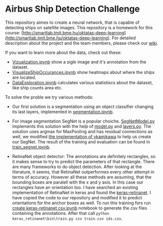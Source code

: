 # Airbus Ship Detection Challenge
This repository aimes to create a neural network, that is capable of detecting ships on satellite images.
This repository is a homework for this course: [http://smartlab.tmit.bme.hu/oktatas-deep-learning](http://smartlab.tmit.bme.hu/oktatas-deep-learning).
For detailed description about the project and the team members, please check our [wiki](https://github.com/Deep-Learning-GAZ/Airbus-Ship-Detection-Challenge/wiki).

If you want to learn more about the data, check out these:
* [Vizualization.ipynb](https://github.com/Deep-Learning-GAZ/Airbus-Ship-Detection-Challenge/blob/master/Vizualization.ipynb) show a sigle image and it's annotation from the dataset.
* [VisualizeShipOccurances.ipynb](https://github.com/Deep-Learning-GAZ/Airbus-Ship-Detection-Challenge/blob/master/VisualizeShipOccurances.ipynb) show heatmaps about where the ships are located.
* [DataExploration.ipynb](https://github.com/Deep-Learning-GAZ/Airbus-Ship-Detection-Challenge/blob/master/DataExploration.ipynb) calculates various statistiscs about the dataset, like ship counts area etc.

To solve the proble we try various methods:
* Our first solution is a segmentation using an object classifier changing its last layers, implemented in [segmentation.ipynb](https://github.com/Deep-Learning-GAZ/Airbus-Ship-Detection-Challenge/blob/master/segmentation.ipynb).

* For image segmentation SegNet is a popular choiche. [SegNetModel.py](https://github.com/Deep-Learning-GAZ/Airbus-Ship-Detection-Challenge/blob/master/Model/SegNetModel.py) implements this solution with the help of [model.py](https://github.com/Deep-Learning-GAZ/Airbus-Ship-Detection-Challenge/blob/master/model.py) and [layers.py](https://github.com/Deep-Learning-GAZ/Airbus-Ship-Detection-Challenge/blob/master/layers.py). The solution uses argmax for MaxPooling and has residual connections as well, we modified [the implementation of ykamikawa](https://github.com/ykamikawa/SegNet) to help us create our SegNet. The result of the training and evaluation can be found in [train_segnet.ipynb](https://github.com/Deep-Learning-GAZ/Airbus-Ship-Detection-Challenge/blob/master/train_segnet.ipynb).

* RetinaNet object detector: The annotations are definitely rectangles, so it makes sense to try to predict the parameters of that rectangle. There are many frameworks to do object detection. After looking at the literature, it seems, that RetinaNet outperformes every other attempt in terms of accuracy. However all these methods are assuming, that the bounding boxes are paralell with the x and y axis. In this case our rectangles have an orientation too. I have searched an existing implementation of RetinaNet in keras and found the [keras-retinanet](https://github.com/fizyr/keras-retinanet). I have copied the code to our repository and modified it to predict orientations for the anchor boxes as well. To run this training fors run [create keras-retinanet csv.ipynb](https://github.com/Deep-Learning-GAZ/Airbus-Ship-Detection-Challenge/blob/Research-object-detection-solutions-%2311/create%20keras-retinanet%20csv.ipynb) notebook to generate the csv files containing the annotations. After that call `python keras_retinanet\bin\train.py csv train.csv ids.csv`.

